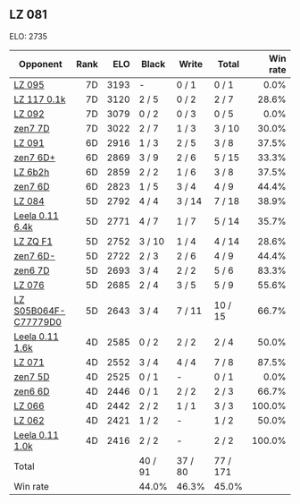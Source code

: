 ## LZ 081 ##

ELO: 2735

Opponent | Rank | ELO | Black | Write | Total | Win rate
---------|-----:|----:|-------|-------|-------|-------:
[LZ 095](LZ%20095.md) | 7D | 3193 | - | 0 / 1 | 0 / 1 | 0.0%
[LZ 117 0.1k](LZ%20117%200.1k.md) | 7D | 3120 | 2 / 5 | 0 / 2 | 2 / 7 | 28.6%
[LZ 092](LZ%20092.md) | 7D | 3079 | 0 / 2 | 0 / 3 | 0 / 5 | 0.0%
[zen7 7D](zen7%207D.md) | 7D | 3022 | 2 / 7 | 1 / 3 | 3 / 10 | 30.0%
[LZ 091](LZ%20091.md) | 6D | 2916 | 1 / 3 | 2 / 5 | 3 / 8 | 37.5%
[zen7 6D+](zen7%206D+.md) | 6D | 2869 | 3 / 9 | 2 / 6 | 5 / 15 | 33.3%
[LZ 6b2h](LZ%206b2h.md) | 6D | 2859 | 2 / 2 | 1 / 6 | 3 / 8 | 37.5%
[zen7 6D](zen7%206D.md) | 6D | 2823 | 1 / 5 | 3 / 4 | 4 / 9 | 44.4%
[LZ 084](LZ%20084.md) | 5D | 2792 | 4 / 4 | 3 / 14 | 7 / 18 | 38.9%
[Leela 0.11 6.4k](Leela%200.11%206.4k.md) | 5D | 2771 | 4 / 7 | 1 / 7 | 5 / 14 | 35.7%
[LZ ZQ F1](LZ%20ZQ%20F1.md) | 5D | 2752 | 3 / 10 | 1 / 4 | 4 / 14 | 28.6%
[zen7 6D-](zen7%206D-.md) | 5D | 2722 | 2 / 3 | 2 / 6 | 4 / 9 | 44.4%
[zen6 7D](zen6%207D.md) | 5D | 2693 | 3 / 4 | 2 / 2 | 5 / 6 | 83.3%
[LZ 076](LZ%20076.md) | 5D | 2685 | 2 / 4 | 3 / 5 | 5 / 9 | 55.6%
[LZ S05B064F-C77779D0](LZ%20S05B064F-C77779D0.md) | 5D | 2643 | 3 / 4 | 7 / 11 | 10 / 15 | 66.7%
[Leela 0.11 1.6k](Leela%200.11%201.6k.md) | 4D | 2585 | 0 / 2 | 2 / 2 | 2 / 4 | 50.0%
[LZ 071](LZ%20071.md) | 4D | 2552 | 3 / 4 | 4 / 4 | 7 / 8 | 87.5%
[zen7 5D](zen7%205D.md) | 4D | 2525 | 0 / 1 | - | 0 / 1 | 0.0%
[zen6 6D](zen6%206D.md) | 4D | 2446 | 0 / 1 | 2 / 2 | 2 / 3 | 66.7%
[LZ 066](LZ%20066.md) | 4D | 2442 | 2 / 2 | 1 / 1 | 3 / 3 | 100.0%
[LZ 062](LZ%20062.md) | 4D | 2421 | 1 / 2 | - | 1 / 2 | 50.0%
[Leela 0.11 1.0k](Leela%200.11%201.0k.md) | 4D | 2416 | 2 / 2 | - | 2 / 2 | 100.0%
Total | | | 40 / 91 | 37 / 80 | 77 / 171 | 
Win rate| | | 44.0% | 46.3% | 45.0% | 
